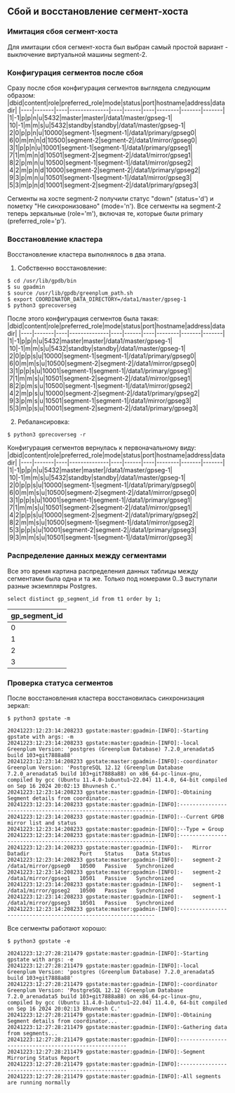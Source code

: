 ## Сбой и восстановление сегмент-хоста ##   
   
### Имитация сбоя сегмент-хоста ###   
Для имитации сбоя сегмент-хоста был выбран самый простой вариант - выключение виртуальной машины segment-2.

### Конфигурация сегментов после сбоя ###
Сразу после сбоя конфигурация сегментов выглядела следующим образом:   
|dbid|content|role|preferred_role|mode|status|port|hostname|address|datadir|
|----|-------|----|--------------|----|------|----|--------|-------|-------|
|1|-1|p|p|n|u|5432|master|master|/data1/master/gpseg-1|
|10|-1|m|m|s|u|5432|standby|standby|/data1/master/gpseg-1|
|2|0|p|p|n|u|10000|segment-1|segment-1|/data1/primary/gpseg0|
|6|0|m|m|n|d|10500|segment-2|segment-2|/data1/mirror/gpseg0|
|3|1|p|p|n|u|10001|segment-1|segment-1|/data1/primary/gpseg1|
|7|1|m|m|n|d|10501|segment-2|segment-2|/data1/mirror/gpseg1|
|8|2|p|m|n|u|10500|segment-1|segment-1|/data1/mirror/gpseg2|
|4|2|m|p|n|d|10000|segment-2|segment-2|/data1/primary/gpseg2|
|9|3|p|m|n|u|10501|segment-1|segment-1|/data1/mirror/gpseg3|
|5|3|m|p|n|d|10001|segment-2|segment-2|/data1/primary/gpseg3|

Сегменты на хосте segment-2 получили статус "down" (status='d') и пометку "Не синхронизовано" (mode='n').
Все сегменты на segment-2 теперь зеркальные (role='m'), включая те, которые были primary (preferred_role='p').

### Восстановление кластера ###   
Восстановление кластера выполнялось в два этапа.   
1. Собственно восстановление:   
```
$ cd /usr/lib/gpdb/bin
$ su gpadmin
$ source /usr/lib/gpdb/greenplum_path.sh
$ export COORDINATOR_DATA_DIRECTORY=/data1/master/gpseg-1
$ python3 gprecoverseg
```
После этого конфигурация сегментов была такая:   
|dbid|content|role|preferred_role|mode|status|port|hostname|address|datadir|
|----|-------|----|--------------|----|------|----|--------|-------|-------|
|1|-1|p|p|n|u|5432|master|master|/data1/master/gpseg-1|
|10|-1|m|m|s|u|5432|standby|standby|/data1/master/gpseg-1|
|2|0|p|p|s|u|10000|segment-1|segment-1|/data1/primary/gpseg0|
|6|0|m|m|s|u|10500|segment-2|segment-2|/data1/mirror/gpseg0|
|3|1|p|p|s|u|10001|segment-1|segment-1|/data1/primary/gpseg1|
|7|1|m|m|s|u|10501|segment-2|segment-2|/data1/mirror/gpseg1|
|8|2|p|m|s|u|10500|segment-1|segment-1|/data1/mirror/gpseg2|
|4|2|m|p|s|u|10000|segment-2|segment-2|/data1/primary/gpseg2|
|9|3|p|m|s|u|10501|segment-1|segment-1|/data1/mirror/gpseg3|
|5|3|m|p|s|u|10001|segment-2|segment-2|/data1/primary/gpseg3|

2. Ребалансировка:
```
$ python3 gprecoverseg -r
```
Конфигурация сегментов вернулась к первоначальному виду:   
|dbid|content|role|preferred_role|mode|status|port|hostname|address|datadir|
|----|-------|----|--------------|----|------|----|--------|-------|-------|
|1|-1|p|p|n|u|5432|master|master|/data1/master/gpseg-1|
|10|-1|m|m|s|u|5432|standby|standby|/data1/master/gpseg-1|
|2|0|p|p|s|u|10000|segment-1|segment-1|/data1/primary/gpseg0|
|6|0|m|m|s|u|10500|segment-2|segment-2|/data1/mirror/gpseg0|
|3|1|p|p|s|u|10001|segment-1|segment-1|/data1/primary/gpseg1|
|7|1|m|m|s|u|10501|segment-2|segment-2|/data1/mirror/gpseg1|
|4|2|p|p|s|u|10000|segment-2|segment-2|/data1/primary/gpseg2|
|8|2|m|m|s|u|10500|segment-1|segment-1|/data1/mirror/gpseg2|
|5|3|p|p|s|u|10001|segment-2|segment-2|/data1/primary/gpseg3|
|9|3|m|m|s|u|10501|segment-1|segment-1|/data1/mirror/gpseg3|

### Распределение данных между сегментами ###      
Все это время картина распределения данных таблицы между сегментами была одна и та же. Только под номерами 0..3 выступали разные экземпляры Postgres.
```
select distinct gp_segment_id from t1 order by 1;
```
|gp_segment_id|
|-------------|
|0|
|1|
|2|
|3|

### Проверка статуса сегментов ###
После восстановления кластера восстановилась синхронизация зеркал:
```
$ python3 gpstate -m
```
```
20241223:12:23:14:208233 gpstate:master:gpadmin-[INFO]:-Starting gpstate with args: -m
20241223:12:23:14:208233 gpstate:master:gpadmin-[INFO]:-local Greenplum Version: 'postgres (Greenplum Database) 7.2.0_arenadata5 build 103+git7888a88'
20241223:12:23:14:208233 gpstate:master:gpadmin-[INFO]:-coordinator Greenplum Version: 'PostgreSQL 12.12 (Greenplum Database 7.2.0_arenadata5 build 103+git7888a88) on x86_64-pc-linux-gnu, compiled by gcc (Ubuntu 11.4.0-1ubuntu1~22.04) 11.4.0, 64-bit compiled on Sep 16 2024 20:02:13 Bhuvnesh C.'
20241223:12:23:14:208233 gpstate:master:gpadmin-[INFO]:-Obtaining Segment details from coordinator...
20241223:12:23:14:208233 gpstate:master:gpadmin-[INFO]:--------------------------------------------------------------
20241223:12:23:14:208233 gpstate:master:gpadmin-[INFO]:--Current GPDB mirror list and status
20241223:12:23:14:208233 gpstate:master:gpadmin-[INFO]:--Type = Group
20241223:12:23:14:208233 gpstate:master:gpadmin-[INFO]:--------------------------------------------------------------
20241223:12:23:14:208233 gpstate:master:gpadmin-[INFO]:-   Mirror      Datadir                Port    Status    Data Status    
20241223:12:23:14:208233 gpstate:master:gpadmin-[INFO]:-   segment-2   /data1/mirror/gpseg0   10500   Passive   Synchronized
20241223:12:23:14:208233 gpstate:master:gpadmin-[INFO]:-   segment-2   /data1/mirror/gpseg1   10501   Passive   Synchronized
20241223:12:23:14:208233 gpstate:master:gpadmin-[INFO]:-   segment-1   /data1/mirror/gpseg2   10500   Passive   Synchronized
20241223:12:23:14:208233 gpstate:master:gpadmin-[INFO]:-   segment-1   /data1/mirror/gpseg3   10501   Passive   Synchronized
20241223:12:23:14:208233 gpstate:master:gpadmin-[INFO]:--------------------------------------------------------------
```
   
Все сегменты работают хорошо:
```
$ python3 gpstate -e
```
```
20241223:12:27:28:211479 gpstate:master:gpadmin-[INFO]:-Starting gpstate with args: -e
20241223:12:27:28:211479 gpstate:master:gpadmin-[INFO]:-local Greenplum Version: 'postgres (Greenplum Database) 7.2.0_arenadata5 build 103+git7888a88'
20241223:12:27:28:211479 gpstate:master:gpadmin-[INFO]:-coordinator Greenplum Version: 'PostgreSQL 12.12 (Greenplum Database 7.2.0_arenadata5 build 103+git7888a88) on x86_64-pc-linux-gnu, compiled by gcc (Ubuntu 11.4.0-1ubuntu1~22.04) 11.4.0, 64-bit compiled on Sep 16 2024 20:02:13 Bhuvnesh C.'
20241223:12:27:28:211479 gpstate:master:gpadmin-[INFO]:-Obtaining Segment details from coordinator...
20241223:12:27:28:211479 gpstate:master:gpadmin-[INFO]:-Gathering data from segments...
20241223:12:27:28:211479 gpstate:master:gpadmin-[INFO]:-----------------------------------------------------
20241223:12:27:28:211479 gpstate:master:gpadmin-[INFO]:-Segment Mirroring Status Report
20241223:12:27:28:211479 gpstate:master:gpadmin-[INFO]:-----------------------------------------------------
20241223:12:27:28:211479 gpstate:master:gpadmin-[INFO]:-All segments are running normally
```
